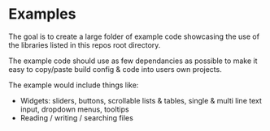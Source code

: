 # Examples

The goal is to create a large folder of example code showcasing the use of the libraries listed in this repos root directory.

The example code should use as few dependancies as possible to make it easy to copy/paste build config & code into users own projects.

The example would include things like:

-   Widgets: sliders, buttons, scrollable lists & tables, single & multi line text input, dropdown menus, tooltips
-   Reading / writing / searching files
